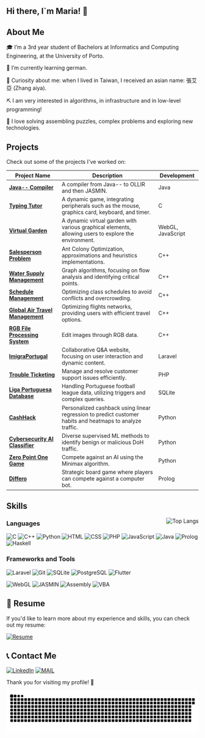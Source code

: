 ## Hi there, I`m Maria! 👋

## About Me

🎓 I’m a 3rd year student of Bachelors at Informatics and Computing Engineering, at the University of Porto.  

🌱 I’m currently learning german.

🧋 Curiosity about me: when I lived in Taiwan, I received an asian name: 張艾亞 (Zhang aiya).

⛏️ I am very interested in algorithms, in infrastructure and in low-level programming!

🧩 I love solving assembling puzzles, complex problems and exploring new technologies.


## Projects

Check out some of the projects I've worked on:

| Project Name | Description | Development |
|--------------|-------------|-------------|
| **[Java-- Compiler](https://github.com/mariaarabelo/javamm-compiler)** | A compiler from Java-- to OLLIR and then JASMIN. | Java |
| **[Typing Tutor](https://github.com/mariaarabelo/typing-tutor)** | A dynamic game, integrating peripherals such as the mouse, graphics card, keyboard, and timer. | C |
| **[Virtual Garden](https://github.com/mariaarabelo/computer-graphics)** | A dynamic virtual garden with various graphical elements, allowing users to explore the environment. | WebGL, JavaScript |
| **[Salesperson Problem](https://github.com/salesperson)** | Ant Colony Optimization, approximations and heuristics implementations. | C++ |
| **[Water Supply Management](https://github.com/watersupply)** | Graph algorithms, focusing on flow analysis and identifying critical points. | C++ |
| **[Schedule Management](https://github.com/mariaarabelo/AED-project)** | Optimizing class schedules to avoid conflicts and overcrowding. | C++ |
| **[Global Air Travel Management](https://github.com/mariaarabelo/flights)** | Optimizing flights networks, providing users with efficient travel options. | C++ |
| **[RGB File Processing System](https://github.com/mariaarabelo/RGB)** | Edit images through RGB data. | C++ |
| **[ImigraPortugal](https://github.com/mariaarabelo/imigra-portugal)** | Collaborative Q&A website, focusing on user interaction and dynamic content. | Laravel |
| **[Trouble Ticketing](https://github.com/mariaarabelo/trouble-ticketing)** | Manage and resolve customer support issues efficiently. | PHP |
| **[Liga Portuguesa Database](https://github.com/mariaarabelo/database)** | Handling Portuguese football league data, utilizing triggers and complex queries. | SQLite |
| **[CashHack](https://github.com/AAugustoBS/cash-hack)** | Personalized cashback using linear regression to predict customer habits and heatmaps to analyze traffic. | Python |
| **[Cybersecurity AI Classifier](https://github.com/mariaarabelo/cyber-security)** | Diverse supervised ML methods to identify benign or malicious DoH traffic. | Python |
| **[Zero Point One Game](https://github.com/mariaarabelo/zero-point-one)** | Compete against an AI using the Minimax algorithm. | Python |
| **[Differo](https://github.com/mariaarabelo/differo)** | Strategic board game where players can compete against a computer bot. | Prolog |


## Skills
<img align="right" src="https://github-readme-stats.vercel.app/api/top-langs/?username=mariaarabelo&layout=donut-vertical" alt="Top Langs" />

### Languages

<p align="left">
  <img src="https://cdn.jsdelivr.net/gh/devicons/devicon/icons/c/c-original.svg" alt="C" width="70" height="70"/>
  <img src="https://cdn.jsdelivr.net/gh/devicons/devicon/icons/cplusplus/cplusplus-original.svg" alt="C++" width="70" height="70"/>
  <img src="https://cdn.jsdelivr.net/gh/devicons/devicon/icons/python/python-original.svg" alt="Python" width="70" height="70"/>
  <img src="https://cdn.jsdelivr.net/gh/devicons/devicon/icons/html5/html5-original.svg" alt="HTML" width="70" height="70"/>
  <img src="https://cdn.jsdelivr.net/gh/devicons/devicon/icons/css3/css3-original.svg" alt="CSS" width="70" height="70"/>
  <img src="https://cdn.jsdelivr.net/gh/devicons/devicon/icons/php/php-original.svg" alt="PHP" width="70" height="70"/>
  <img src="https://cdn.jsdelivr.net/gh/devicons/devicon/icons/javascript/javascript-original.svg" alt="JavaScript" width="70" height="70"/>
  <img src="https://cdn.jsdelivr.net/gh/devicons/devicon/icons/java/java-original.svg" alt="Java" width="70" height="70"/>
  <img src="https://cdn.jsdelivr.net/gh/devicons/devicon@latest/icons/prolog/prolog-original.svg" alt="Prolog" width="70" height="70"/>
  <img src="https://cdn.jsdelivr.net/gh/devicons/devicon/icons/haskell/haskell-original.svg" alt="Haskell" width="70" height="70"/>
</p>

### Frameworks and Tools
<p align="left">
  <img src="https://cdn.jsdelivr.net/gh/devicons/devicon@latest/icons/laravel/laravel-original.svg" alt="Laravel" width="70" height="70"/>
  <img src="https://cdn.jsdelivr.net/gh/devicons/devicon/icons/git/git-original.svg" alt="Git" width="70" height="70"/>
  <img src="https://cdn.jsdelivr.net/gh/devicons/devicon/icons/sqlite/sqlite-original.svg" alt="SQLite" width="70" height="70"/>
  <img src="https://cdn.jsdelivr.net/gh/devicons/devicon/icons/postgresql/postgresql-original.svg" alt="PostgreSQL" width="70" height="70"/>
  <img src="https://cdn.jsdelivr.net/gh/devicons/devicon@latest/icons/flutter/flutter-original.svg" alt="Flutter" width="70" height="70"/>
</p>


![WebGL](https://img.shields.io/badge/-WebGL-990000?style=flat-square&logo=webgl&logoColor=white)
![JASMIN](https://img.shields.io/badge/-JASMIN-FFFFFF?style=flat-square&logoColor=black)
![Assembly](https://img.shields.io/badge/-Assembly-525252?style=flat-square&logo=markdown&logoColor=white)
![VBA](https://img.shields.io/badge/-VBA-217346?style=flat-square&logo=microsoft&logoColor=white)



<h2 >💼 Resume </h2>
If you'd like to learn more about my experience and skills, you can check out my resume:

[![Resume](https://img.shields.io/badge/My_Resume-Click_Here-pink?style=for-the-badge&logo=adobeacrobatreader&logoColor=white)](./CV%20Maria%20Rabelo.pdf)


<h2 >📞 Contact Me</h2>

[![LinkedIn](https://img.shields.io/badge/LinkedIn-0077B5?style=for-the-badge&logo=linkedin&logoColor=white)](https://www.linkedin.com/in/maria-rabelo/)
[![MAIL](https://img.shields.io/badge/Gmail-D14836?style=for-the-badge&logo=gmail&logoColor=white)](mailto:mariaesrabelo@gmail.com)

Thank you for visiting my profile! 🚀

</p>


<picture>
  <source media="(prefers-color-scheme: dark)" srcset="https://raw.githubusercontent.com/mariaarabelo/mariaarabelo/output/github-contribution-grid-snake-dark.svg">
  <source media="(prefers-color-scheme: light)" srcset="https://raw.githubusercontent.com/mariaarabelo/mariaarabelo/output/github-contribution-grid-snake.svg">
  <img alt="github contribution grid snake animation" src="https://raw.githubusercontent.com/mariaarabelo/mariaarabelo/output/github-contribution-grid-snake.svg">
</picture>

<!--

- 🔭 I’m currently working on ...
-  ...
- 👯 I’m looking to collaborate on ...
- 🤔 I’m looking for help with ...
- 💬 Ask me about ...
- 📫 How to reach me: ...
- 😄 Pronouns: ...
- ⚡ Fun fact: ...
-->

